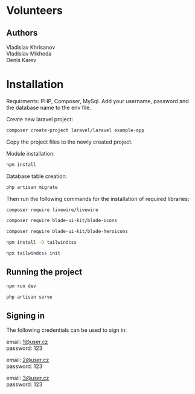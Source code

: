 # Volunteers

## Authors 
Vladislav Khrisanov\
Vladislav Mikheda\
Denis Karev

# Installation
Requirments: PHP, Composer, MySql.
Add your username, password and the database name to the env file.

Create new laravel project:
```bash
composer create-project laravel/laravel example-app
```
Copy the project files to the newly created project.

Module installation:
```bash
npm install
```
Database table creation:
```bash
php artisan migrate
```

Then run the following commands for the installation of required libraries:
```bash
composer require livewire/livewire
```
```bash
composer require blade-ui-kit/blade-icons
```
```bash
composer require blade-ui-kit/blade-heroicons
```
```bash
npm install -D tailwindcss
```
```bash
npx tailwindcss init
```

## Running the project

```bash
npm run dev
```

```bash
php artisan serve
```

## Signing in
The following credentials can be used to sign in: 

email: 1@user.cz  
password: 123    
  
email: 2@user.cz   
password: 123  
  
email: 3@user.cz  
password: 123  

